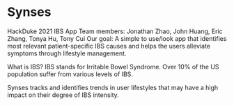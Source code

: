 # Synses

HackDuke 2021 IBS App
Team members: Jonathan Zhao, John Huang, Eric Zhang, Tonya Hu, Tony Cui
Our goal: A simple to use/look app that identifies most relevant patient-specific IBS causes and helps the users alleviate symptoms through lifestyle management.

What is IBS? IBS stands for Irritable Bowel Syndrome. Over 10% of the US population suffer from various levels of IBS.

Synses tracks and identifies trends in user lifestyles that may have a high impact on their degree of IBS intensity.

